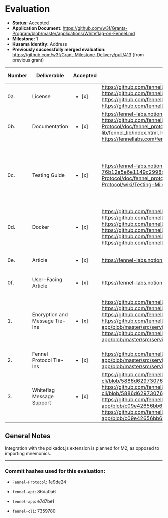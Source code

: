 # Evaluation

- **Status:** Accepted
- **Application Document:** https://github.com/w3f/Grants-Program/blob/master/applications/Whiteflag-on-Fennel.md 
- **Milestone:** 1
- **Kusama Identity:** Address
- **Previously successfully merged evaluation:** https://github.com/w3f/Grant-Milestone-Delivery/pull/413 (from previous grant)

| Number | Deliverable | Accepted | Link | Evaluation Notes |
| ------ | ----------- | -------- | ---- |----------------- |
| 0a. | License |<ul><li>[x] </li></ul>| https://github.com/fennelLabs/Fennel-Protocol/blob/main/LICENSE, https://github.com/fennelLabs/fennel-api/blob/master/LICENSE, https://github.com/fennelLabs/fennel-cli/blob/main/LICENSE, https://github.com/fennelLabs/fennel-app/blob/master/LICENSE  | Unlicense | 
| 0b. | Documentation |<ul><li>[x] </li></ul>| https://fennel-labs.notion.site/Grant-2-d6f134a5b65f4556823ae648e3b68e68, https://github.com/fennelLabs/Fennel-Protocol/wiki, https://fennellabs.com/Fennel-Protocol/doc/fennel_protocol_runtime/index.html, https://fennellabs.com/fennel-lib/fennel_lib/index.html, https://fennellabs.com/fennel-cli/fennel_cli/, https://fennellabs.com/fennel-server/fennel_server/ | | 
| 0c.  | Testing Guide |<ul><li>[x] </li></ul>| https://fennel-labs.notion.site/Grant-2-Milestone-1-Testing-Guide-76b12a5e6e1149c2998d3e723cbaeb09, https://fennellabs.com/Fennel-Protocol/doc/fennel_protocol_runtime/index.html, https://github.com/fennelLabs/Fennel-Protocol/wiki/Testing-Milestone-3 | Tests were good for `fennel-cli`, and, after tests were implemented for `fennel-api` upon request, coverage is great. | 
| 0d. | Docker |<ul><li>[x] </li></ul>| https://github.com/fennelLabs/Fennel-Protocol/blob/main/Dockerfile, https://github.com/fennelLabs/fennel-lib/blob/master/Dockerfile, https://github.com/fennelLabs/fennel-cli/blob/master/Dockerfile, https://github.com/fennelLabs/fennel-server/blob/master/Dockerfile, https://github.com/fennelLabs/fennel-api/blob/master/Dockerfile, https://github.com/fennelLabs/fennel-api/blob/master/Dockerfile | Initial issues with docker were quickly resolved by the team | 
| 0e. | Article |<ul><li>[x] </li></ul>| https://fennel-labs.notion.site/Fennel-Platform-ac95115aea7542c8bae06a168e314042 | Announcement article of webapp prototype. |
| 0f. | User-Facing Article |<ul><li>[x] </li></ul>| https://fennel-labs.notion.site/User-Guide-064b8c8de58f4e2a8206b3c5229fecc9 | |
| 1. | Encryption and Message Tie-Ins |<ul><li>[x] </li></ul>| https://github.com/fennelLabs/fennel-app, https://github.com/fennelLabs/fennel-api, https://github.com/fennelLabs/fennel-app/blob/master/src/services/rpc.service.js#L201, https://github.com/fennelLabs/fennel-app/blob/master/src/services/MessageAPI/index.js, https://github.com/fennelLabs/fennel-app/blob/master/src/services/ContactsManager.service.js, https://github.com/fennelLabs/fennel-app/blob/master/src/services/MessageEncryptionIndicatorsManager.service.js | UX for identity creation, key generation, and unencrypted message send/receive were improved upon request. |
| 2. | Fennel Protocol Tie-Ins |<ul><li>[x] </li></ul>| https://github.com/fennelLabs/Fennel-Protocol, https://github.com/fennelLabs/fennel-app/blob/master/src/services/Node/index.js, https://github.com/fennelLabs/fennel-app/blob/master/src/services/KeyManager/index.js | Works |
| 3. | Whiteflag Message Support |<ul><li>[x] </li></ul>| https://github.com/fennelLabs/whiteflag-rust, https://github.com/fennelLabs/fennel-cli/blob/5886d6297307624c89fc258c3dd75c64b08ef712/src/fennel_rpc/mod.rs#L86, https://github.com/fennelLabs/fennel-cli/blob/5886d6297307624c89fc258c3dd75c64b08ef712/src/fennel_rpc/mod.rs#L92, https://github.com/fennelLabs/fennel-app/blob/c09e42656bb6f906c8493307b49b0dcdc4526b58/src/services/rpc.service.js#L191, https://github.com/fennelLabs/fennel-app/blob/c09e42656bb6f906c8493307b49b0dcdc4526b58/src/services/rpc.service.js#L201 | Integration with the RPC server (`fennel-cli`) works well. |



## General Notes


Integration with the polkadot.js extension is planned for M2, as opposed to importing mnemonics.

---
 
### Commit hashes used for this evaluation:

* `Fennel-Protocol`: 1e9de24

* `fennel-api`: 86da0a6

* `fennel-app`: e7d7be1

* `fennel-cli`: 7359780